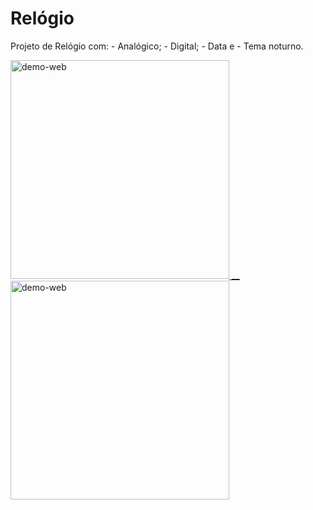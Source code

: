 # Relógio
 
<p> 
Projeto de Relógio com:
- Analógico;
- Digital;
- Data e 
- Tema noturno. 
</p>
 
 <div>
  <a href="https://github.com/Relogio">
    <img height="350" src="https://user-images.githubusercontent.com/87142746/130111469-10be71f6-a092-422e-9d92-d3fbafb0f8cb.gif" alt="demo-web" style="max-width:100%;"/>
   __
    <img height="350" src="https://user-images.githubusercontent.com/87142746/130112612-4054a1c8-d4ac-4acd-9373-487971af7305.gif" alt="demo-web" style="max-width:100%;"/>
</div>
 
 


